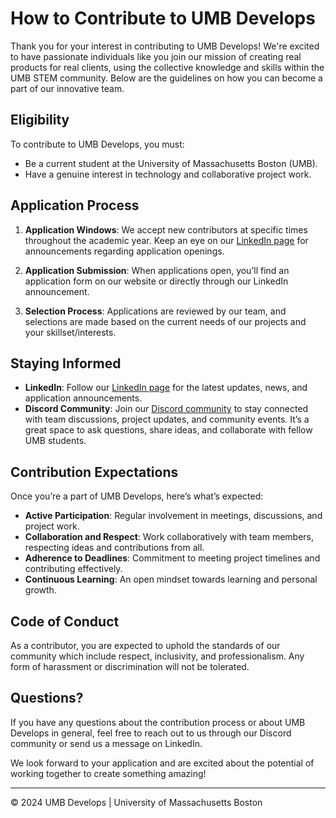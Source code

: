 # How to Contribute to UMB Develops

Thank you for your interest in contributing to UMB Develops! We're excited to have passionate individuals like you join our mission of creating real products for real clients, using the collective knowledge and skills within the UMB STEM community. Below are the guidelines on how you can become a part of our innovative team.

## Eligibility

To contribute to UMB Develops, you must:

- Be a current student at the University of Massachusetts Boston (UMB).
- Have a genuine interest in technology and collaborative project work.

## Application Process

1. **Application Windows**: We accept new contributors at specific times throughout the academic year. Keep an eye on our [LinkedIn page](https://www.linkedin.com/company/umass-boston-computer-science-club/) for announcements regarding application openings.

2. **Application Submission**: When applications open, you’ll find an application form on our website or directly through our LinkedIn announcement.

3. **Selection Process**: Applications are reviewed by our team, and selections are made based on the current needs of our projects and your skillset/interests.

## Staying Informed

- **LinkedIn**: Follow our [LinkedIn page](https://www.linkedin.com/company/umass-boston-computer-science-club/) for the latest updates, news, and application announcements.
- **Discord Community**: Join our [Discord community](https://discord.gg/J4WMm2Dh8z) to stay connected with team discussions, project updates, and community events. It’s a great space to ask questions, share ideas, and collaborate with fellow UMB students.

## Contribution Expectations

Once you’re a part of UMB Develops, here’s what’s expected:

- **Active Participation**: Regular involvement in meetings, discussions, and project work.
- **Collaboration and Respect**: Work collaboratively with team members, respecting ideas and contributions from all.
- **Adherence to Deadlines**: Commitment to meeting project timelines and contributing effectively.
- **Continuous Learning**: An open mindset towards learning and personal growth.

## Code of Conduct

As a contributor, you are expected to uphold the standards of our community which include respect, inclusivity, and professionalism. Any form of harassment or discrimination will not be tolerated.

## Questions?

If you have any questions about the contribution process or about UMB Develops in general, feel free to reach out to us through our Discord community or send us a message on LinkedIn.

We look forward to your application and are excited about the potential of working together to create something amazing!

---

© 2024 UMB Develops | University of Massachusetts Boston